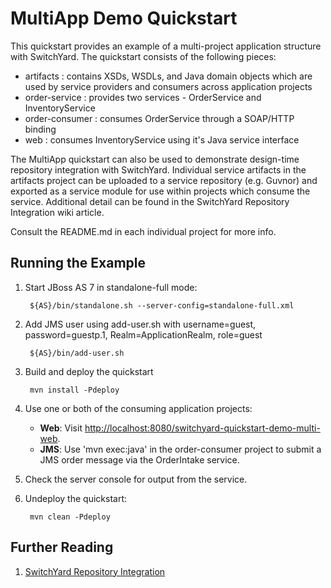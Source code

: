 # MultiApp Demo Quickstart

This quickstart provides an example of a multi-project application structure with SwitchYard.  The quickstart consists of the following pieces:

* artifacts : contains XSDs, WSDLs, and Java domain objects which are used by service providers and consumers across application projects
* order-service : provides two services - OrderService and InventoryService
* order-consumer : consumes OrderService through a SOAP/HTTP binding
* web : consumes InventoryService using it's Java service interface

The MultiApp quickstart can also be used to demonstrate design-time repository integration with SwitchYard.  Individual service artifacts in the artifacts project can be uploaded to a service repository (e.g. Guvnor) and exported as a service module for use within projects which consume the service.  Additional detail can be found in the SwitchYard Repository Integration wiki article.

Consult the README.md in each individual project for more info.

## Running the Example

1. Start JBoss AS 7 in standalone-full mode:

        ${AS}/bin/standalone.sh --server-config=standalone-full.xml

2. Add JMS user using add-user.sh with username=guest, password=guestp.1, Realm=ApplicationRealm, role=guest

        ${AS}/bin/add-user.sh

3. Build and deploy the quickstart

        mvn install -Pdeploy

4. Use one or both of the consuming application projects:
    * <b>Web</b>: Visit <http://localhost:8080/switchyard-quickstart-demo-multi-web>.
    * <b>JMS</b>: Use 'mvn exec:java' in the order-consumer project to submit a JMS order message via the OrderIntake service.

5. Check the server console for output from the service.

6. Undeploy the quickstart:

        mvn clean -Pdeploy

## Further Reading

1. [SwitchYard Repository Integration](https://community.jboss.org/wiki/SwitchYardRepositoryIntegration)
